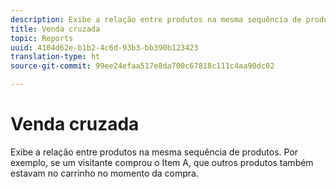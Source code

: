```yaml
---
description: Exibe a relação entre produtos na mesma sequência de produtos. Por exemplo, se um visitante comprou o Item A, que outros produtos também estavam no carrinho no momento da compra.
title: Venda cruzada
topic: Reports
uuid: 4104d62e-b1b2-4c6d-93b3-bb390b123423
translation-type: ht
source-git-commit: 99ee24efaa517e8da700c67818c111c4aa90dc02

---
```



# Venda cruzada

Exibe a relação entre produtos na mesma sequência de produtos. Por exemplo, se um visitante comprou o Item A, que outros produtos também estavam no carrinho no momento da compra.

